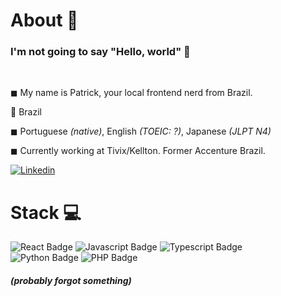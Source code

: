 # About 🚜
### I'm not going to say "Hello, world" 🤣
<br>

◼ My name is Patrick, your local frontend nerd from Brazil.
<br>

📍 Brazil
<br> 

◼ Portuguese *(native)*, English *(TOEIC: ?)*, Japanese *(JLPT N4)*
<br>

◼ Currently working at Tivix/Kellton. Former Accenture Brazil.


[![Linkedin](https://img.shields.io/badge/LinkedIn-0077B5?style=for-the-badge&logo=linkedin&logoColor=white)](https://www.linkedin.com/in/patrick-andrade-77332a147/)
<br>

# Stack 💻
<div id="badges">
  <img src="https://img.shields.io/badge/React-20232A?style=for-the-badge&logo=react&logoColor=61DAFB" alt="React Badge"/>
  <img src="https://img.shields.io/badge/JavaScript-323330?style=for-the-badge&logo=javascript&logoColor=F7DF1E" alt="Javascript Badge"/>
  <img src="https://img.shields.io/badge/TypeScript-007ACC?style=for-the-badge&logo=typescript&logoColor=white" alt="Typescript Badge"/>
  <br>
  <img src="https://img.shields.io/badge/Python-14354C?style=for-the-badge&logo=python&logoColor=white" alt="Python Badge"/>
  <img src="https://img.shields.io/badge/PHP-777BB4?style=for-the-badge&logo=php&logoColor=white" alt="PHP Badge"/>
</div>

##### *(probably forgot something)*
